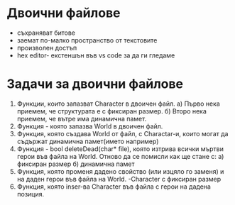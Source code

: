 # Двоични файлове

- съхраняват битове
- заемат по-малко пространство от текстовите
- произволен достъп
- hex editor- екстеншън във vs code за да ги гледаме

# Задачи за двоични файлове

1. Функции, които запазват Character в двоичен файл.
   а) Първо нека приемем, че структурата е с фиксиран размер.
   б) Второ нека приемем, че вътре има динамична памет.
2. Функция - която запазва World в двоичен файл.
3. Функция, която създава World от файл, с Charactar-и, които могат да съдържат динамична памет(името например)
4. Функция - bool deleteDead(char\* file), която изтрива всички мъртви герои във файла на World.
   Отново да се помисли как ще стане с:
   а) фиксиран размер
   б) динамична памет
5. Функция, която променя дадено свойство (или изцяло го заменя) и на даден герои във файла на World. -Character с фиксиран размер
6. Функция, която inser-ва Character във файла с герои на дадена позиция.

